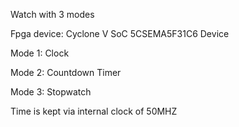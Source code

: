 Watch with 3 modes

Fpga device: Cyclone V SoC 5CSEMA5F31C6 Device

Mode 1: Clock 

Mode 2: Countdown Timer

Mode 3: Stopwatch

Time is kept via internal clock of 50MHZ
